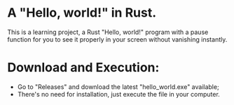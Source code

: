 # A "Hello, world!" in Rust.
This is a learning project, a Rust "Hello, world!" program with a pause function for you to see it properly in your screen without vanishing instantly.

# Download and Execution:
- Go to "Releases" and download the latest "hello_world.exe" available;
- There's no need for installation, just execute the file in your computer.
